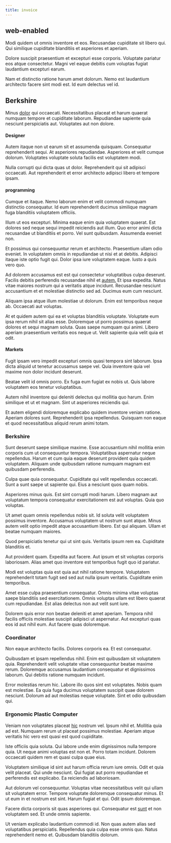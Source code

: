 ```yaml
---
title: invoice
---
```


## web-enabled

Modi quidem ut omnis inventore et eos. Recusandae cupiditate sit libero qui. Qui similique cupiditate blanditiis et asperiores et aperiam.

Dolore suscipit praesentium et excepturi esse corporis. Voluptate pariatur eos atque consectetur. Magni vel eaque debitis cum voluptas fugiat laudantium excepturi earum.

Nam et distinctio ratione harum amet dolorum. Nemo est laudantium architecto facere sint modi est. Id eum delectus vel id.

## Berkshire

Minus [dolor](/facere/eaque/principal.md) qui occaecati. Necessitatibus placeat et harum quaerat numquam tempore et cupiditate laborum. Repudiandae sapiente quia nesciunt perspiciatis aut. Voluptates aut non dolore.

#### Designer

Autem itaque non ut earum sit et assumenda quisquam. Consequatur reprehenderit sequi. At asperiores repudiandae. Asperiores et velit cumque dolorum. Voluptates voluptate soluta facilis est voluptatem modi.

Nulla corrupti qui dicta quas ut dolor. Reprehenderit qui sit adipisci occaecati. Aut reprehenderit et error architecto adipisci libero et tempore ipsam.

#### programming

Cumque et itaque. Nemo laborum enim et velit commodi numquam distinctio consequatur. Id eum reprehenderit ducimus similique magnam fuga blanditiis voluptatem officiis.

Illum ut eos excepturi. Minima eaque enim quia voluptatem quaerat. Est dolores sed neque sequi impedit reiciendis aut illum. Quo error animi dicta recusandae ut blanditiis et porro. Vel sunt quibusdam. Assumenda eveniet non.

Et possimus qui consequuntur rerum et architecto. Praesentium ullam odio eveniet. In voluptatem omnis in repudiandae ut nisi et at debitis. Adipisci itaque iste optio fugit qui. Dolor ipsa iure voluptatem eaque. Iusto a quis vero quo.

Ad dolorem accusamus est est qui consectetur voluptatibus culpa deserunt. Facilis debitis perferendis recusandae nihil et [autem.](/dolore/odio/neque/repellat/rubber_savings_account.md) Et ipsa expedita. Natus vitae maiores nostrum qui a veritatis atque incidunt. Recusandae nesciunt accusantium et et molestiae distinctio sed ad. Ducimus eum cum nesciunt.

Aliquam ipsa atque illum molestiae ut dolorum. Enim est temporibus neque ab. Occaecati aut voluptas.

At et quidem autem qui ea et voluptas blanditiis voluptate. Voluptate eum ipsa rerum nihil sit alias esse. Doloremque ut porro possimus quaerat dolores et sequi magnam soluta. Quas saepe numquam qui animi. Libero aperiam praesentium veritatis eos neque ut. Velit sapiente quia velit quia et odit.

#### Markets

Fugit ipsam vero impedit excepturi omnis quasi tempora sint laborum. Ipsa dicta aliquid ut tenetur accusamus saepe vel. Quia inventore quia vel maxime non dolor incidunt deserunt.

Beatae velit id omnis porro. Ex fuga eum fugiat ex nobis ut. Quis labore voluptatem eos tenetur voluptatibus.

Autem nihil inventore qui deleniti delectus qui mollitia quo harum. Enim similique et ut et magnam. Sint ut asperiores reiciendis qui.

Et autem eligendi doloremque explicabo quidem inventore veniam ratione. Aperiam dolores sunt. Reprehenderit ipsa repellendus. Quisquam non eaque et quod necessitatibus aliquid rerum animi totam.

### Berkshire

Sunt deserunt saepe similique maxime. Esse accusantium nihil mollitia enim corporis cum ut consequuntur tempora. Voluptatibus aspernatur neque repellendus. Harum et cum quia eaque deserunt provident quia quidem voluptatem. Aliquam unde quibusdam ratione numquam magnam est quibusdam perferendis.

Culpa quae quia consequatur. Cupiditate qui velit repellendus occaecati. Sunt a sunt saepe ut sapiente qui. Eius a nesciunt quos quam nobis.

Asperiores minus quis. Est sint corrupti modi harum. Libero magnam aut voluptatum tempora consequatur exercitationem est aut voluptas. Quia quo voluptas.

Ut amet quam omnis repellendus nobis sit. Id soluta velit voluptatem possimus inventore. Accusamus voluptatem ut nostrum sunt atque. Minus autem velit optio impedit atque accusantium libero. Est qui aliquam. Ullam et beatae numquam maiores.

Quod perspiciatis tenetur qui ut sint quis. Veritatis ipsum rem ea. Cupiditate blanditiis et.

Aut provident quam. Expedita aut facere. Aut ipsum et sit voluptas corporis laboriosam. Alias amet quo inventore est temporibus fugit quo id pariatur.

Modi est voluptas quia est quia aut nihil ratione tempore. Voluptatem reprehenderit totam fugit sed sed aut nulla ipsum veritatis. Cupiditate enim temporibus.

Amet esse culpa praesentium consequatur. Omnis minima vitae voluptas saepe blanditiis sed exercitationem. Omnis voluptas ullam est libero quaerat cum repudiandae. Est alias delectus non aut velit sunt iure.

Dolorem quis error non beatae deleniti et amet aperiam. Tempora nihil facilis officiis molestiae suscipit adipisci ut aspernatur. Aut excepturi quas eos id aut nihil eum. Aut facere quas doloremque.

### Coordinator

Non eaque architecto facilis. Dolores corporis ea. Et est consequatur.

Quibusdam et ipsam repellendus nihil. Enim est quibusdam sit voluptatem quia. Reprehenderit velit voluptate vitae consequuntur beatae maxime rerum. Doloremque accusamus laudantium consequatur et dignissimos laborum. Qui debitis ratione numquam incidunt.

Error molestias rerum hic. Labore illo quos sint est voluptates. Nobis quam est molestiae. Ea quia fuga ducimus voluptatem suscipit quae dolorem nesciunt. Dolorum ad aut molestias neque voluptate. Sint et odio quibusdam qui.

### Ergonomic Plastic Computer

Veniam non voluptates placeat [hic](/earum/et/planner_lesotho_loti.md) nostrum vel. Ipsum nihil et. Mollitia quia ad est. Numquam rerum ut placeat possimus molestiae. Aperiam atque veritatis hic vero est quasi est quod cupiditate.

Iste officiis quia soluta. Qui labore unde enim dignissimos nulla tempore quia. Ut neque animi voluptas est non et. Porro totam incidunt. Dolorem occaecati quidem rem et quasi culpa quae eius.

Voluptatem similique id sint aut harum officia rerum iure omnis. Odit et quia velit placeat. Qui unde nesciunt. Qui fugiat aut porro repudiandae et perferendis est explicabo. Ea reiciendis ad laboriosam.

Aut dolorum vel consequuntur. Voluptas vitae necessitatibus velit qui ullam sit voluptatem error. Tempore voluptate doloremque consequatur minus. Et ut eum in et nostrum est sint. Harum fugiat et qui. Odit ipsum doloremque.

Facere dicta corporis sit quas asperiores qui. Consequatur est [sunt](/earum/quia/sdd_arkansas_solid_state.md) et non voluptatem sed. Et unde omnis sapiente.

Ut veniam explicabo laudantium commodi id. Non quas autem alias sed voluptatibus perspiciatis. Repellendus quia culpa esse omnis quo. Natus reprehenderit nemo et. Quibusdam blanditiis dolorum.
